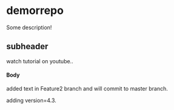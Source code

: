 # demorrepo

Some description!

## subheader

watch tutorial on youtube..

#### Body

added text in Feature2 branch and will commit to master branch.

adding version=4.3.
